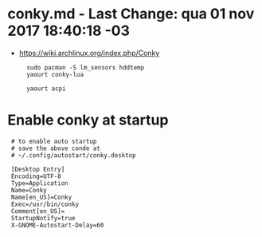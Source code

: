 # conky.md - Last Change: qua 01 nov 2017 18:40:18 -03
+ https://wiki.archlinux.org/index.php/Conky

		sudo pacman -S lm_sensors hddtemp
		yaourt conky-lua

		yaourt acpi

# Enable conky at startup

	 # to enable auto startup
	 # save the above conde at
	 # ~/.config/autostart/conky.desktop

	 [Desktop Entry]
	 Encoding=UTF-8
	 Type=Application
	 Name=Conky
	 Name[en_US]=Conky
	 Exec=/usr/bin/conky
	 Comment[en_US]=
	 StartupNotify=true
	 X-GNOME-Autostart-Delay=60

